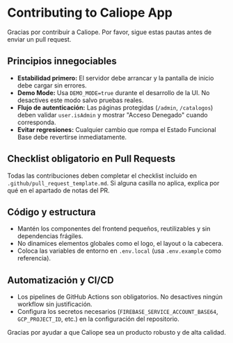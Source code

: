 # Contributing to Caliope App

Gracias por contribuir a Caliope. Por favor, sigue estas pautas antes de enviar un pull request.

## Principios innegociables

- **Estabilidad primero:** El servidor debe arrancar y la pantalla de inicio debe cargar sin errores.
- **Demo Mode:** Usa `DEMO_MODE=true` durante el desarrollo de la UI. No desactives este modo salvo pruebas reales.
- **Flujo de autenticación:** Las páginas protegidas (`/admin`, `/catalogos`) deben validar `user.isAdmin` y mostrar "Acceso Denegado" cuando corresponda.
- **Evitar regresiones:** Cualquier cambio que rompa el Estado Funcional Base debe revertirse inmediatamente.

## Checklist obligatorio en Pull Requests

Todas las contribuciones deben completar el checklist incluido en `.github/pull_request_template.md`. Si alguna casilla no aplica, explica por qué en el apartado de notas del PR.

## Código y estructura

- Mantén los componentes del frontend pequeños, reutilizables y sin dependencias frágiles.
- No dinamices elementos globales como el logo, el layout o la cabecera.
- Coloca las variables de entorno en `.env.local` (usa `.env.example` como referencia).

## Automatización y CI/CD

- Los pipelines de GitHub Actions son obligatorios. No desactives ningún workflow sin justificación.
- Configura los secretos necesarios (`FIREBASE_SERVICE_ACCOUNT_BASE64`, `GCP_PROJECT_ID`, etc.) en la configuración del repositorio.

Gracias por ayudar a que Caliope sea un producto robusto y de alta calidad.